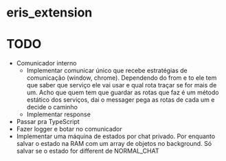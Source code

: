 # eris_extension

# TODO
- Comunicador interno
    - Implementar comunicar único que recebe estratégias de comunicação (window, chrome). Dependendo do from e to ele tem que saber que serviço ele vai usar e qual rota traçar se for mais de um. Acho que quem tem que guardar as rotas que faz é um método estático dos serviços, dai o messager pega as rotas de cada um e decide o caminho
    - Implementar response
- Passar pra TypeScript
- Fazer logger e botar no comunicador
- Implementar uma máquina de estados por chat privado. Por enquanto salvar o estado na RAM com um array de objetos no background. Só salvar se o estado for different de NORMAL_CHAT
